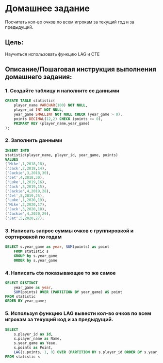 # Домашнее задание

Посчитать кол-во очков по всем игрокам за текущий год и за предыдущий.

## Цель:

Научиться использовать функцию LAG и CTE

## Описание/Пошаговая инструкция выполнения домашнего задания:

### 1. Создайте таблицу и наполните ее данными

```sql
CREATE TABLE statistic(
    player_name VARCHAR(100) NOT NULL,
    player_id INT NOT NULL,
    year_game SMALLINT NOT NULL CHECK (year_game > 0),
    points DECIMAL(12,2) CHECK (points >= 0),
    PRIMARY KEY (player_name,year_game)
);
```

### 2. Заполнить данными

```sql
INSERT INTO
statistic(player_name, player_id, year_game, points)
VALUES
('Mike',1,2018,18),
('Jack',2,2018,14),
('Jackie',3,2018,30),
('Jet',4,2018,30),
('Luke',1,2019,16),
('Jack',3,2019,15),
('Jackie',4,2019,28),
('Jet',5,2019,25),
('Luke',1,2020,19),
('Mike',2,2020,17),
('Jack',3,2020,18),
('Jackie',4,2020,29),
('Jet',5,2020,27);
```

### 3. Написать запрос суммы очков с группировкой и сортировкой по годам

```sql 
SELECT s.year_game as year, SUM(points) as point
    FROM statistic s 
    GROUP by s.year_game
    ORDER by s.year_game 
```

### 4. Написать cte показывающее то же самое

```sql 
SELECT DISTINCT
    year_game as year,
    SUM(points) OVER (PARTITION BY year_game) AS point
FROM statistic
ORDER BY year_game;
```

### 5. Используя функцию LAG вывести кол-во очков по всем игрокам за текущий код и за предыдущий.

```sql
SELECT
    s.player_id as Id,
    s.player_name as Name,
    s.year_game as Yeae,
    s.points as Point, 
    LAG(s.points, 1, 0) OVER (PARTITION BY s.player_id ORDER BY s.year_game) AS prev_year_points
FROM statistic s
```